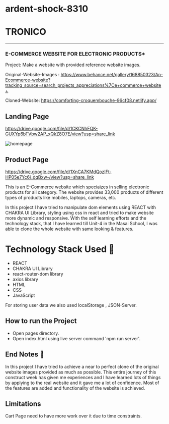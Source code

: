 # ardent-shock-8310

# TRONICO

-----
### E-COMMERCE WEBSITE FOR ELECTRONIC PRODUCTS* 

Project: Make a website with provided reference website images.

Original-Website-Images : https://www.behance.net/gallery/168850323/An-Ecommerce-website?tracking_source=search_projects_appreciations%7Ce+commerce+website+

Cloned-Website: https://comforting-croquembouche-96cf08.netlify.app/

## Landing Page
https://drive.google.com/file/d/1CKCNhFQK-GUXYp6bTVbw2AP_xQkZ8O7E/view?usp=share_link


![homepage](https://github.com/saurabh7412/ardent-shock-8310/assets/121215502/e61a3095-4343-4dc4-903b-c1e9b0c74945)


## Product Page
https://drive.google.com/file/d/1XnCA7KMdQozIFt-HP05e7Yc6i_dqBxw-/view?usp=share_link

This is an E-Commerce website which speciaizes in selling electronic products for all  category. The website provides 33,000 products of different types of products like mobiles, laptops, cameras, etc.

In this project I have tried to manipulate dom elements using REACT with CHAKRA UI Library, styling using css in react and tried to make website more dynamic and responsive. With the self learning efforts and the technology stack, that I have learned till Unit-4 in the Masai School, I was able to clone the whole website with same looking & features.


# Technology Stack Used 🌟
* REACT
* CHAKRA UI Library
* react-router-dom library
* axios library
* HTML
* CSS
* JavaScript

For storing user data we also used localStorage , JSON-Server.

## How to run the Project
* Open pages directory.
* Open index.html using live server command 'npm run server'.

## End Notes 📑
In this project I have tried to achieve a near to perfect clone of the original website images provided as much as possible. This entire journey of this construct week has given me experiences and I have learned lots of things by applying to the real website and it gave me a lot of confidence. Most of the features are added and functionality of the website is achieved.

## Limitations
Cart Page need to have more work over it due to time constraints. 
